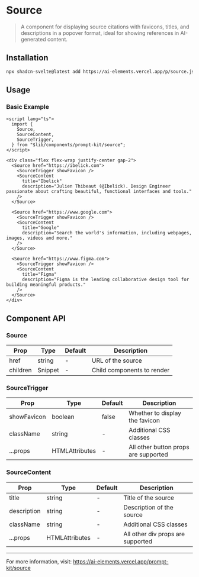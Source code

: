 # Source

> A component for displaying source citations with favicons, titles, and descriptions in a popover format, ideal for showing references in AI-generated content.

## Installation

```bash
npx shadcn-svelte@latest add https://ai-elements.vercel.app/p/source.json
```

## Usage

### Basic Example

```svelte
<script lang="ts">
  import {
    Source,
    SourceContent,
    SourceTrigger,
  } from "$lib/components/prompt-kit/source";
</script>

<div class="flex flex-wrap justify-center gap-2">
  <Source href="https://ibelick.com">
    <SourceTrigger showFavicon />
    <SourceContent
      title="Ibelick"
      description="Julien Thibeaut (@Ibelick). Design Engineer passionate about crafting beautiful, functional interfaces and tools."
    />
  </Source>

  <Source href="https://www.google.com">
    <SourceTrigger showFavicon />
    <SourceContent
      title="Google"
      description="Search the world's information, including webpages, images, videos and more."
    />
  </Source>

  <Source href="https://www.figma.com">
    <SourceTrigger showFavicon />
    <SourceContent
      title="Figma"
      description="Figma is the leading collaborative design tool for building meaningful products."
    />
  </Source>
</div>
```

## Component API

### Source

| Prop     | Type    | Default | Description                |
| -------- | ------- | ------- | -------------------------- |
| href     | string  | -       | URL of the source          |
| children | Snippet | -       | Child components to render |

### SourceTrigger

| Prop        | Type                              | Default | Description                          |
| ----------- | --------------------------------- | ------- | ------------------------------------ |
| showFavicon | boolean                           | false   | Whether to display the favicon       |
| className   | string                            | -       | Additional CSS classes               |
| ...props    | HTMLAttributes<HTMLButtonElement> | -       | All other button props are supported |

### SourceContent

| Prop        | Type                           | Default | Description                       |
| ----------- | ------------------------------ | ------- | --------------------------------- |
| title       | string                         | -       | Title of the source               |
| description | string                         | -       | Description of the source         |
| className   | string                         | -       | Additional CSS classes            |
| ...props    | HTMLAttributes<HTMLDivElement> | -       | All other div props are supported |

---

For more information, visit: https://ai-elements.vercel.app/prompt-kit/source
